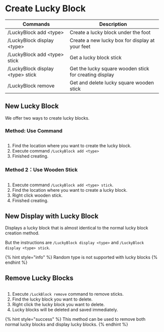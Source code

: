 # Create Lucky Block

| Commands                          | Description                                            |
| --------------------------------- | ------------------------------------------------------ |
| /LuckyBlock add \<type>           | Create a lucky block under the foot                    |
| /LuckyBlock display \<type>       | Create a new lucky box for display at your feet        |
| /LuckyBlock add \<type> stick     | Get a lucky block stick                                |
| /LuckyBlock display \<type> stick | Get the lucky square wooden stick for creating display |
| /LuckyBlock remove                | Get and delete lucky square wooden stick               |

## New Lucky Block

We offer two ways to create lucky blocks.

### Method: Use Command

<figure><img src="../../.gitbook/assets/Create Lucky Block by Command.gif" alt=""><figcaption></figcaption></figure>

1. Find the location where you want to create the lucky block.
2. Execute command `/LuckyBlock add <type>`
3. Finished creating.

### Method 2：Use Wooden Stick

<figure><img src="../../.gitbook/assets/Create Lucky Block by Stick.gif" alt=""><figcaption></figcaption></figure>

1. Execute command `/LuckyBlock add <type> stick`.
2. Find the location where you want to create a lucky block.
3. Right click wooden stick.
4. Finished creating.

## New Display with Lucky Block

Displays a lucky block that is almost identical to the normal lucky block creation method.

But the instructions are `/LuckyBlock display <type>` and `/LuckyBlock display <type> stick`.

{% hint style="info" %}
Random type is not supported with lucky blocks
{% endhint %}

## Remove Lucky Blocks

<figure><img src="../../.gitbook/assets/Remove Lucky Block by Stick.gif" alt=""><figcaption></figcaption></figure>

1. Execute `/LuckBlock remove` command to remove sticks.
2. Find the lucky block you want to delete.
3. Right click the lucky block you want to delete.
4. Lucky blocks will be deleted and saved immediately.

{% hint style="success" %}
This method can be used to remove both normal lucky blocks and display lucky blocks.
{% endhint %}
